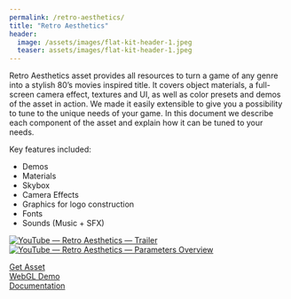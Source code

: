 ```yaml
---
permalink: /retro-aesthetics/
title: "Retro Aesthetics"
header:
  image: /assets/images/flat-kit-header-1.jpeg
  teaser: assets/images/flat-kit-header-1.jpeg
---
```


Retro Aesthetics asset provides all resources to turn a game of any genre into a stylish 80’s movies inspired title. It covers object materials, a full-screen camera effect, textures and UI, as well as color presets and demos of the asset in action. We made it easily extensible to give you a possibility to tune to the unique needs of your game. In this document we describe each component of the asset and explain how it can be tuned to your needs.  

Key features included:
  * Demos  
  * Materials 
  * Skybox  
  * Camera Effects  
  * Graphics for logo construction  
  * Fonts  
  * Sounds (Music + SFX)

[![YouTube — Retro Aesthetics — Trailer]()](https://youtu.be/suI6L7yR0D4)  
[![YouTube — Retro Aesthetics — Parameters Overview]()](https://youtu.be/8EcD7yOba0Y)  

[Get Asset](https://assetstore.unity.com/packages/tools/particles-effects/retro-aesthetics-79538?aid=1101lHzQ&utm_source=aff)  
[WebGL Demo](http://dustyroom.com/retro-aesthetics/demo1/)  
[Documentation](http://staging.dustyroom.com/assets/_pages/docs/retro-aesthetics-online-manual)  